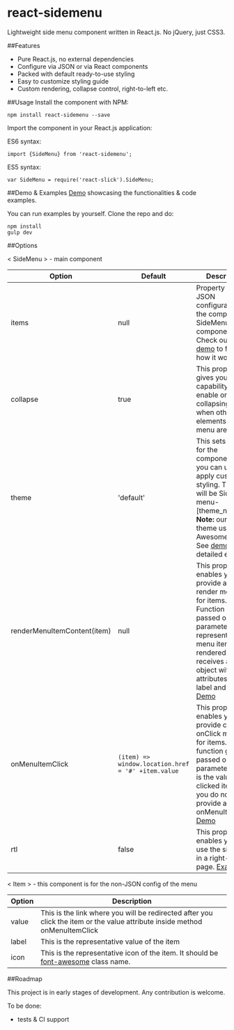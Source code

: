 # react-sidemenu

Lightweight side menu component written in React.js. No jQuery, just CSS3.

##Features
 - Pure React.js, no external dependencies
 - Configure via JSON or via React components
 - Packed with default ready-to-use styling
 - Easy to customize styling guide
 - Custom rendering, collapse control, right-to-left etc.

##Usage
Install the component with NPM:

    npm install react-sidemenu --save
Import the component in your React.js application:

ES6 syntax:

    import {SideMenu} from 'react-sidemenu';
ES5 syntax:

    var SideMenu = require('react-slick').SideMenu;

##Demo & Examples
[Demo](http://react-sidemenu-demo.herokuapp.com/) showcasing the functionalities & code examples.

You can run examples by yourself. Clone the repo and do:

    npm install
    gulp dev

##Options

< SideMenu > - main component

|**Option**|**Default**|**Description**|
| --- | --- | --- |
| items | null | Property for the JSON configuration of the component SideMenu component. Check out the [demo](http://react-sidemenu-demo.herokuapp.com/) to find out how it works. |
| collapse | true | This property gives you the capability to enable or disable collapsing menu when other elements of the menu are clicked. |
| theme | 'default' | This sets a class for the component that you can use to apply custom styling. The class will be Side-menu-[theme_name]. **Note:** our default theme uses Font-Awesome icons. See [demo](react-sidemenu.demo.com/#custom-theme) for an detailed example.  |
| renderMenuItemContent(item) | null | This property enables you to provide a custom render method for items. Function is passed one parameter, representing the menu item being rendered. It receives an object with attributes: icon, label and value. [Demo](react-sidemenu.demo.com/#custom-render)|
| onMenuItemClick | `(item) => window.location.href = '#' +item.value` | This property enables you to provide custom onClick method for items. The function gets passed one parameter which is the value of the clicked item. If you do not provide an onMenuItemClick. [Demo](react-sidemenu.demo.com/#custom-click) |
| rtl | false | This property enables you to use the sidemenu in a right-to-left page. [Example](react-sidemenu.demo.com/#rtl) |

< Item > - this component is for the non-JSON config of the menu

|**Option**|**Description**|
| --- | --- |
| value | This is the link where you will be redirected after you click the item or the value attribute inside method onMenuItemClick |
| label | This is the representative value of the item |
| icon | This is the representative icon of the item. It should be [font-awesome](http://fontawesome.io/)  class name.

##Roadmap

This project is in early stages of development. Any contribution is welcome.

To be done:

 - tests & CI support
